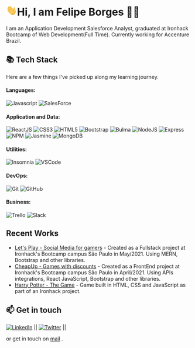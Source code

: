 # <img src="https://raw.githubusercontent.com/ABSphreak/ABSphreak/master/gifs/Hi.gif" width="30px">Hi, I am Felipe Borges 👨‍💻

I am an Application Development Salesforce Analyst, graduated at Ironhack Bootcamp of Web Development(Full Time). Currently working for Accenture Brazil.


## :books: Tech Stack

Here are a few things I've picked up along my learning journey.


 #### Languages:

![Javascript](https://img.shields.io/badge/JavaScript-F7DF1E?style=for-the-badge&logo=javascript&logoColor=black)
![SalesForce](https://img.shields.io/badge/Salesforce-00A1E0?style=for-the-badge&logo=Salesforce&logoColor=white)

#### Application and Data:

![ReactJS](https://img.shields.io/badge/-ReactJS-51CBF2?style=flat&logo=react&logoColor=white)
![CSS3](https://img.shields.io/badge/-CSS3-1572B6?style=flat&logo=css3)
![HTML5](https://img.shields.io/badge/-HTML5-E34F26?style=flat&logo=html5&logoColor=white)
![Bootstrap](https://img.shields.io/badge/-Bootstrap-563D7C?style=flat&logo=bootstrap&logoColor=white)
![Bulma](http://img.shields.io/badge/-Bulma-00D1B2?style=flat&logo=bulma&logoColor=white)
![NodeJS](http://img.shields.io/badge/-NodeJS-6EBF20?style=flat&logo=node.js&logoColor=white)
![Express](http://img.shields.io/badge/-Express-black?style=flat&logo=express&logoColor=white)
![NPM](https://img.shields.io/badge/-NPM-CB3837?style=flat&logo=npm&logoColor=white)
![Jasmine](https://img.shields.io/badge/-Jasmine-8A4182?style=flat&logo=jasmine&logoColor=white)
![MongoDB](http://img.shields.io/badge/-MongoDB-47A248?style=flat&logo=mongodb&logoColor=white)

#### Utilities:

![Insomnia](https://img.shields.io/badge/-Insomnia-5849BE?style=flat&logo=insomnia&logoColor=white)
![VSCode](https://img.shields.io/badge/-VSCode-007ACC?style=flat&logo=visual-studio-code&logoColor=white)

#### DevOps:

![Git](https://img.shields.io/badge/-Git-F05032?style=flat&logo=git&logoColor=white)
![GitHub](https://img.shields.io/badge/-Github-181717?style=flat&logo=github&logoColor=white)

#### Business:

![Trello](https://img.shields.io/badge/-Trello-0079BF?style=flat&logo=trello&logoColor=white)
![Slack](https://img.shields.io/badge/-Slack-4A154B?style=flat&logo=slack&logoColor=white)



  ## Recent Works

- [Let's Play - Social Media for gamers](https://lets-play-iron.netlify.app/) - Created as a Fullstack project at Ironhack's Bootcamp campus São Paulo in May/2021.
Using MERN, Bootstrap and other libraries.
- [CheapUp - Games with discounts](https://cheapup.netlify.app/) - Created as a FrontEnd project at Ironhack's Bootcamp campus São Paulo in April/2021. Using APIs integrations, React JavaScript, Bootstrap and other libraries.
- [Harry Potter - The Game](https://felipeborges1991.github.io/Projeto_Game/) - Game built in HTML, CSS and JavaScript as part of an Ironhack project.

 
 
 
 

## 📫 Get in touch
[![LinkedIn](https://img.shields.io/badge/LinkedIn-0077B5?style=for-the-badge&logo=linkedin&logoColor=white)](https://www.linkedin.com/in/felipe-borges-413356150/) || [![Twitter](https://img.shields.io/badge/Twitter-1DA1F2?style=for-the-badge&logo=twitter&logoColor=white)](https://twitter.com/Fcborges18) ||


 or get in touch on [mail](mailto:fcborges_@hotmail.com) .
